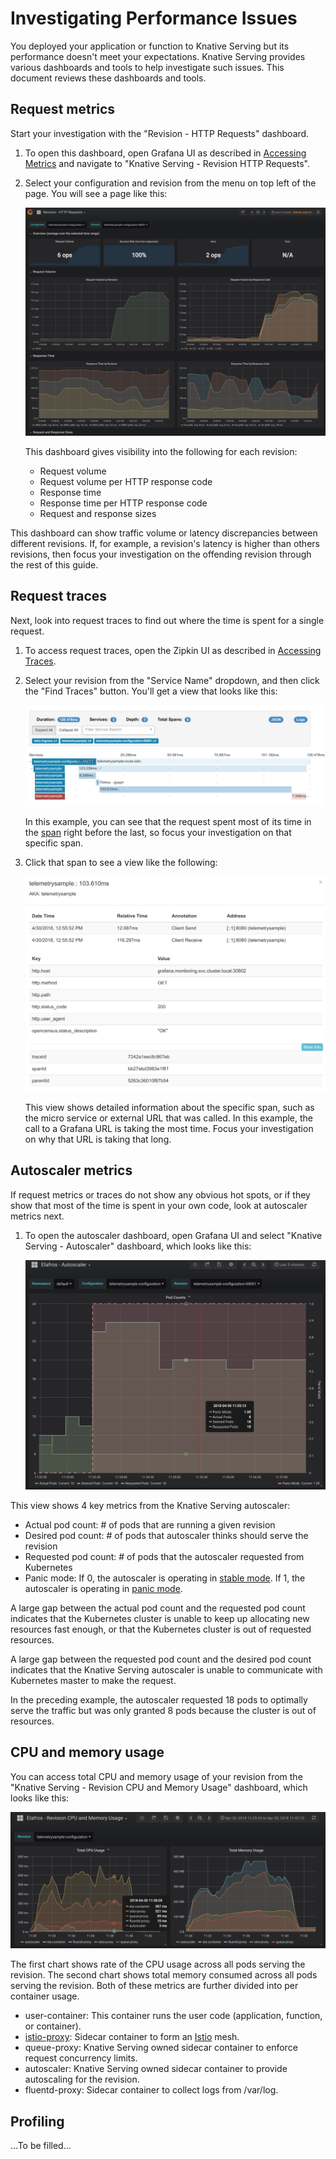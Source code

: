 # Investigating Performance Issues

You deployed your application or function to Knative Serving but its performance 
doesn't meet your expectations. Knative Serving provides various dashboards and tools to 
help investigate such issues. This document reviews these dashboards and tools.

## Request metrics

Start your investigation with the "Revision - HTTP Requests" dashboard. 

1.  To open this dashboard, open Grafana UI as described in
    [Accessing Metrics](./accessing-metrics.md) and navigate to 
    "Knative Serving - Revision HTTP Requests".

1.  Select your configuration and revision from the menu on top left of the page.
    You will see a page like this:

    ![Knative Serving - Revision HTTP Requests](./images/request_dash1.png)

    This dashboard gives visibility into the following for each revision:

    * Request volume
    * Request volume per HTTP response code
    * Response time
    * Response time per HTTP response code
    * Request and response sizes

This dashboard can show traffic volume or latency discrepancies between different revisions. 
If, for example, a revision's latency is higher than others revisions, then 
focus your investigation on the offending revision through the rest of this guide.

## Request traces

Next, look into request traces to find out where the time is spent for a single request.

1.  To access request traces, open the Zipkin UI as described in [Accessing Traces](./accessing-traces.md).

1.  Select your revision from the "Service Name" dropdown, and then click the "Find Traces" button. You'll
    get a view that looks like this:

    ![Zipkin - Trace Overview](./images/zipkin1.png)

    In this example, you can see that the request spent most of its time in the 
    [span](https://github.com/opentracing/specification/blob/master/specification.md#the-opentracing-data-model)
    right before the last, so focus your investigation on that specific span. 

1.  Click that span to see a view like the following:

    ![Zipkin - Span Details](./images/zipkin2.png)

    This view shows detailed information about the specific span, such as the
    micro service or external URL that was called. In this example, the call to a
    Grafana URL is taking the most time. Focus your investigation on why that URL
    is taking that long.

## Autoscaler metrics

If request metrics or traces do not show any obvious hot spots, or if they show
that most of the time is spent in your own code, look at autoscaler metrics next.

1.  To open the autoscaler dashboard, open Grafana UI and select
    "Knative Serving - Autoscaler" dashboard, which looks like this:

    ![Knative Serving - Autoscaler](./images/autoscaler_dash1.png)

This view shows 4 key metrics from the Knative Serving autoscaler:

* Actual pod count: # of pods that are running a given revision
* Desired pod count: # of pods that autoscaler thinks should serve the revision
* Requested pod count: # of pods that the autoscaler requested from Kubernetes
* Panic mode: If 0, the autoscaler is operating in [stable mode](https://github.com/knative/serving/blob/master/docs/scaling/DEVELOPMENT.md#stable-mode).
If 1, the autoscaler is operating in [panic mode](https://github.com/knative/serving/blob/master/docs/scaling/DEVELOPMENT.md#panic-mode).

A large gap between the actual pod count and the requested pod count
indicates that the Kubernetes cluster is unable to keep up allocating new
resources fast enough, or that the Kubernetes cluster is out of requested
resources.

A large gap between the requested pod count and the desired pod count indicates that
the Knative Serving autoscaler is unable to communicate with Kubernetes master to make
the request.

In the preceding example, the autoscaler requested 18 pods to optimally serve the traffic
but was only granted 8 pods because the cluster is out of resources.

## CPU and memory usage

You can access total CPU and memory usage of your revision from 
the "Knative Serving - Revision CPU and Memory Usage" dashboard, which looks like this:

![Knative Serving - Revision CPU and Memory Usage](./images/cpu_dash1.png)

The first chart shows rate of the CPU usage across all pods serving the revision.
The second chart shows total memory consumed across all pods serving the revision.
Both of these metrics are further divided into per container usage.

* user-container: This container runs the user code (application, function, or container).
* [istio-proxy](https://github.com/istio/proxy): Sidecar container to form an 
[Istio](https://istio.io/docs/concepts/what-is-istio/overview.html) mesh.
* queue-proxy: Knative Serving owned sidecar container to enforce request concurrency limits.
* autoscaler: Knative Serving owned sidecar container to provide autoscaling for the revision.
* fluentd-proxy: Sidecar container to collect logs from /var/log.

## Profiling

...To be filled...
